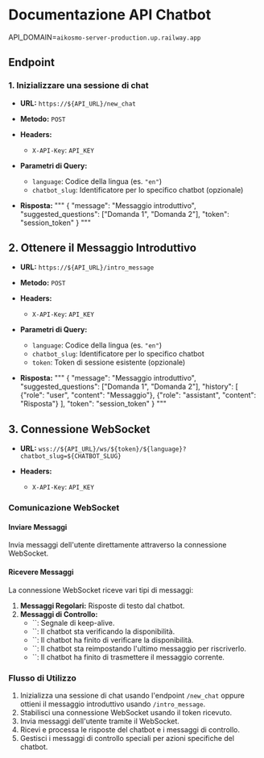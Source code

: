 # Documentazione API Chatbot

API_DOMAIN=`aikosmo-server-production.up.railway.app`

## Endpoint

### 1. Inizializzare una sessione di chat

- **URL:** `https://${API_URL}/new_chat`
- **Metodo:** `POST`

- **Headers:**
  - `X-API-Key`: `API_KEY`

- **Parametri di Query:**
  - `language`: Codice della lingua (es. `"en"`)
  - `chatbot_slug`: Identificatore per lo specifico chatbot (opzionale)

- **Risposta:**
"""
  {
    "message": "Messaggio introduttivo",
    "suggested_questions": ["Domanda 1", "Domanda 2"],
    "token": "session_token"
  }
"""

## 2. Ottenere il Messaggio Introduttivo

- **URL:** `https://${API_URL}/intro_message`
- **Metodo:** `POST`

- **Headers:**
  - `X-API-Key`: `API_KEY`

- **Parametri di Query:**
  - `language`: Codice della lingua (es. `"en"`)
  - `chatbot_slug`: Identificatore per lo specifico chatbot
  - `token`: Token di sessione esistente (opzionale)

- **Risposta:**
"""
  {
    "message": "Messaggio introduttivo",
    "suggested_questions": ["Domanda 1", "Domanda 2"],
    "history": [
      {"role": "user", "content": "Messaggio"},
      {"role": "assistant", "content": "Risposta"}
    ],
    "token": "session_token"
  }
"""

## 3. Connessione WebSocket

- **URL:** `wss://${API_URL}/ws/${token}/${language}?chatbot_slug=${CHATBOT_SLUG}`

- **Headers:**
  - `X-API-Key`: `API_KEY`

### Comunicazione WebSocket

#### Inviare Messaggi

Invia messaggi dell'utente direttamente attraverso la connessione WebSocket.

#### Ricevere Messaggi

La connessione WebSocket riceve vari tipi di messaggi:

1. **Messaggi Regolari:** Risposte di testo dal chatbot.
2. **Messaggi di Controllo:**
   - ``: Segnale di keep-alive.
   - ``: Il chatbot sta verificando la disponibilità.
   - ``: Il chatbot ha finito di verificare la disponibilità.
   - ``: Il chatbot sta reimpostando l'ultimo messaggio per riscriverlo.
   - ``: Il chatbot ha finito di trasmettere il messaggio corrente.

### Flusso di Utilizzo

1. Inizializza una sessione di chat usando l'endpoint `/new_chat` oppure ottieni il messaggio introduttivo usando `/intro_message`.
2. Stabilisci una connessione WebSocket usando il token ricevuto.
3. Invia messaggi dell'utente tramite il WebSocket.
4. Ricevi e processa le risposte del chatbot e i messaggi di controllo.
5. Gestisci i messaggi di controllo speciali per azioni specifiche del chatbot.

